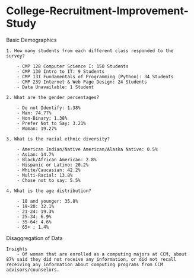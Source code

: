 # College-Recruitment-Improvement-Study

Basic Demographics

    1. How many students from each different class responded to the survey?
		
		- CMP 128 Computer Science I: 150 Students
		- CMP 130 Intro to IT: 9 Students
		- CMP 131 Fundamentals of Programming (Python): 34 Students
		- CMP 239 Internet & Web Page Design: 24 Students
		- Data Unavailable: 1 Student
		
	2. What are the gender percentages?
		
		- Do not Identify: 1.38%
		- Man: 74.77%
		- Non-Binary: 1.38%
		- Prefer Not to Say: 3.21%
		- Woman: 19.27%
		
	3. What is the racial ethnic diversity?
		
		- American Indian/Native American/Alaska Native: 0.5%
		- Asian: 14.7%
		- Black/African American: 2.8%
		- Hispanic or Latino: 20.2%
		- White/Caucasian: 42.2%
		- Multi-Racial: 13.8%
		- Chose not to say: 5.5%
		
	4. What is the age distribution?
		
		- 18 and younger: 35.8%
		- 19-20: 32.1%
		- 21-24: 19.3%
		- 25-34: 6.9%
		- 35-64: 4.6%
		- 65+ : 1.4%
		
	
Disaggregation of Data

	Insights
		- Of woman that are enrolled as a computing majors at CCM, about 87% said they did not receive any information, or did not recall receiving any information about computing programs from CCM advisors/counselors.
		
